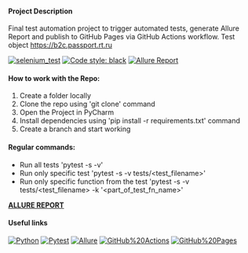 #### Project Description
Final test automation project to trigger automated tests, generate Allure Report and publish to GitHub Pages via GitHub Actions workflow.
Test object https://b2c.passport.rt.ru

[![selenium_test](https://github.com/ivanovajulika/RT_Project/actions/workflows/action.yml/badge.svg)](https://github.com/ivanovajulika/RT_Project/actions/workflows/action.yml) [![Code style: black](https://img.shields.io/badge/code%20style-black-000000.svg)](https://github.com/psf/black)
[![Allure Report](https://img.shields.io/badge/Allure%20Report-deployed-yellowgreen)](https://ivanovajulika.github.io/RT_Project/)

#### How to work with the Repo:
1. Create a folder locally
2. Clone the repo using 'git clone' command 
3. Open the Project in PyCharm
4. Install dependencies using 'pip install -r requirements.txt' command
4. Create a branch and start working 

#### Regular commands:
 - Run all tests 'pytest -s -v'
 - Run only specific test 'pytest -s -v tests/<test_filename>'
 - Run only specific function from the test 'pytest -s -v tests/<test_filename> -k '<part_of_test_fn_name>'
 
 [**ALLURE REPORT**](https://ivanovajulika.github.io/RT_Project/)

#### Useful links <a name="some-links"></a>

[![Python](https://img.shields.io/badge/-Python-464646?style=flat-square&logo=Python)](https://www.python.org/)
[![Pytest](https://img.shields.io/badge/-pytest-464646?style=flat-square&logo=pytest)](https://docs.pytest.org/en/7.1.x/contents.html)
[![Allure](https://img.shields.io/badge/-Allure-464646?style=flat-square&logo=Allure)](http://allure.qatools.ru/)
[![GitHub%20Actions](https://img.shields.io/badge/-GitHub%20Actions-464646?style=flat-square&logo=GitHub%20actions)](https://github.com/features/actions/)
[![GitHub%20Pages](https://img.shields.io/badge/-GitHub%20Pages-464646?style=flat-square&logo=GitHub%20Pages)](https://pages.github.com/)
